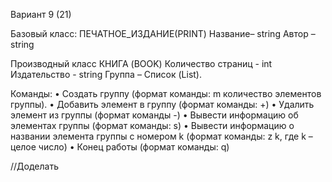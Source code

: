 
Вариант 9 (21)

Базовый класс:
ПЕЧАТНОЕ_ИЗДАНИЕ(PRINT)
Название– string Автор – string 

Производный класс КНИГА (BOOK)
Количество страниц - int Издательство - string Группа – Список (List). 

Команды:
•	Создать группу (формат команды: m количество элементов группы).
•	Добавить элемент в группу (формат команды: +)
•	Удалить элемент из группы (формат команды -)
•	Вывести информацию об элементах группы (формат команды: s)
•	Вывести информацию о названии элемента группы с номером k (формат команды: z k, где k – целое число)
•	Конец работы (формат команды: q)

//Доделать